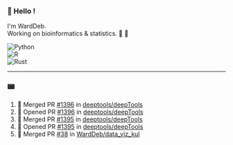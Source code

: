 ### :robot: Hello !

I'm WardDeb.  
Working on bioinformatics & statistics. 🧬 🧪  

![Python](https://img.shields.io/badge/python-3670A0?style=for-the-badge&logo=python&logoColor=ffdd54)  
![R](https://img.shields.io/badge/r-%23276DC3.svg?style=for-the-badge&logo=r&logoColor=white)  
![Rust](https://img.shields.io/badge/rust-%23000000.svg?style=for-the-badge&logo=rust&logoColor=white)  

---

### :pager:

<!--START_SECTION:activity-->
1. 🎉 Merged PR [#1396](https://github.com/deeptools/deepTools/pull/1396) in [deeptools/deepTools](https://github.com/deeptools/deepTools)
2. 💪 Opened PR [#1396](https://github.com/deeptools/deepTools/pull/1396) in [deeptools/deepTools](https://github.com/deeptools/deepTools)
3. 🎉 Merged PR [#1395](https://github.com/deeptools/deepTools/pull/1395) in [deeptools/deepTools](https://github.com/deeptools/deepTools)
4. 💪 Opened PR [#1395](https://github.com/deeptools/deepTools/pull/1395) in [deeptools/deepTools](https://github.com/deeptools/deepTools)
5. 🎉 Merged PR [#38](https://github.com/WardDeb/data_viz_kul/pull/38) in [WardDeb/data_viz_kul](https://github.com/WardDeb/data_viz_kul)
<!--END_SECTION:activity-->

